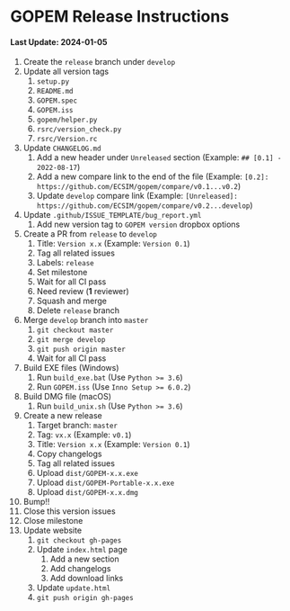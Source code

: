 # GOPEM Release Instructions

#### Last Update: 2024-01-05

1. Create the `release` branch under `develop`
2. Update all version tags
	1. `setup.py`
	2. `README.md`
	3. `GOPEM.spec`
	4. `GOPEM.iss`
	5. `gopem/helper.py`
	6. `rsrc/version_check.py`
	7. `rsrc/Version.rc`
3. Update `CHANGELOG.md`
	1. Add a new header under `Unreleased` section (Example: `## [0.1] - 2022-08-17`)
	2. Add a new compare link to the end of the file (Example: `[0.2]: https://github.com/ECSIM/gopem/compare/v0.1...v0.2`)
	3. Update `develop` compare link (Example: `[Unreleased]: https://github.com/ECSIM/gopem/compare/v0.2...develop`)
4. Update `.github/ISSUE_TEMPLATE/bug_report.yml`
   1. Add new version tag to `GOPEM version` dropbox options
5. Create a PR from `release` to `develop`
	1. Title: `Version x.x` (Example: `Version 0.1`)
	2. Tag all related issues
	3. Labels: `release`
	4. Set milestone
	5. Wait for all CI pass
	6. Need review (**1** reviewer)
	7. Squash and merge
	8. Delete `release` branch
6. Merge `develop` branch into `master`
	1. `git checkout master`
	2. `git merge develop`
	3. `git push origin master`
	4. Wait for all CI pass
7. Build EXE files (Windows)
	1. Run `build_exe.bat` (Use `Python >= 3.6`)
	2. Run `GOPEM.iss` (Use `Inno Setup >= 6.0.2`)
8. Build DMG file (macOS)
	1. Run `build_unix.sh` (Use `Python >= 3.6`)
9. Create a new release
	1. Target branch: `master`
	2. Tag: `vx.x` (Example: `v0.1`)
	3. Title: `Version x.x` (Example: `Version 0.1`)
	4. Copy changelogs
	5. Tag all related issues
	6. Upload `dist/GOPEM-x.x.exe`
	7. Upload `dist/GOPEM-Portable-x.x.exe`
	8. Upload `dist/GOPEM-x.x.dmg`
10. Bump!!
11. Close this version issues
12. Close milestone
13. Update website
	1. `git checkout gh-pages`
	2. Update `index.html` page
		1. Add a new section
		2. Add changelogs
		3. Add download links
	3. Update `update.html`
	4. `git push origin gh-pages`